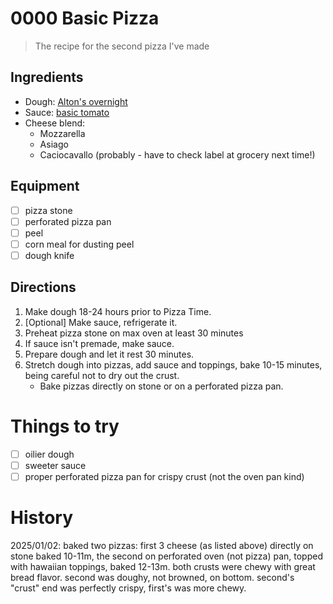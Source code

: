 # 0000 Basic Pizza

> The recipe for the second pizza I've made

## Ingredients

- Dough: [Alton's overnight](./doughs/altons-overnight.md)
- Sauce: [basic tomato](./sauces/basic-tomato.md)
- Cheese blend:
    - Mozzarella
    - Asiago
    - Caciocavallo (probably - have to check label at grocery next time!)

## Equipment

- [ ] pizza stone
- [ ] perforated pizza pan
- [ ] peel
- [ ] corn meal for dusting peel
- [ ] dough knife

## Directions

1. Make dough 18-24 hours prior to Pizza Time.
2. [Optional] Make sauce, refrigerate it. 
3. Preheat pizza stone on max oven at least 30 minutes
4. If sauce isn't premade, make sauce.
5. Prepare dough and let it rest 30 minutes.
6. Stretch dough into pizzas, add sauce and toppings, bake 10-15 minutes, being careful not to dry out the crust.
    - Bake pizzas directly on stone or on a perforated pizza pan.

# Things to try

- [ ] oilier dough
- [ ] sweeter sauce
- [ ] proper perforated pizza pan for crispy crust (not the oven pan kind)

# History

2025/01/02: baked two pizzas: first 3 cheese (as listed above) directly on stone baked 10-11m, the second on perforated oven (not pizza) pan, topped with hawaiian toppings, baked 12-13m. both crusts were chewy with great bread flavor. second was doughy, not browned, on bottom. second's "crust" end was perfectly crispy, first's was more chewy.
